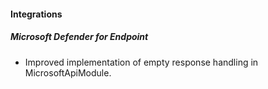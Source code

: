 
#### Integrations
##### Microsoft Defender for Endpoint
- Improved implementation of empty response handling in MicrosoftApiModule. 
